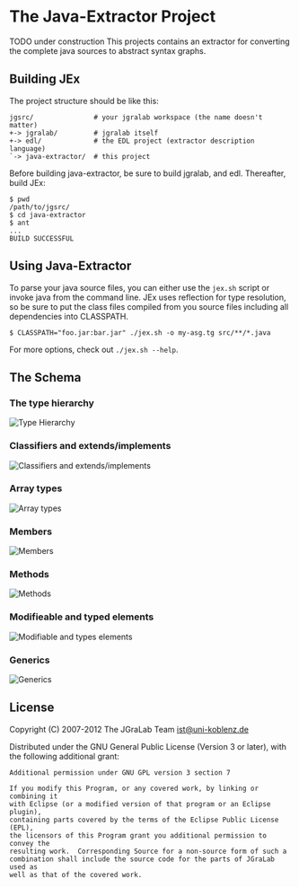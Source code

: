 # The Java-Extractor Project

TODO under construction
This projects contains an extractor for converting the complete java sources to abstract syntax graphs.

## Building JEx

The project structure should be like this:

    jgsrc/               # your jgralab workspace (the name doesn't matter)
    +-> jgralab/         # jgralab itself
    +-> edl/             # the EDL project (extractor description language)
    `-> java-extractor/  # this project

Before building java-extractor, be sure to build jgralab, and edl.  Thereafter, build JEx:

    $ pwd
    /path/to/jgsrc/
    $ cd java-extractor
    $ ant
    ...
    BUILD SUCCESSFUL

## Using Java-Extractor

To parse your java source files, you can either use the `jex.sh` script or
invoke java from the command line.  JEx uses reflection for type resolution, so
be sure to put the class files compiled from you source files including all
dependencies into CLASSPATH.

    $ CLASSPATH="foo.jar:bar.jar" ./jex.sh -o my-asg.tg src/**/*.java

For more options, check out `./jex.sh --help`.

## The Schema

### The type hierarchy

![Type Hierarchy](https://raw.github.com/jgralab/jex/master/java-schema/TypeHierarchy.png)

### Classifiers and extends/implements

![Classifiers and extends/implements](https://raw.github.com/jgralab/jex/master/java-schema/ClassifierInheritance.png)

### Array types

![Array types](https://raw.github.com/jgralab/jex/master/java-schema/Arrays.png)

### Members

![Members](https://raw.github.com/jgralab/jex/master/java-schema/Members.png)

### Methods

![Methods](https://raw.github.com/jgralab/jex/master/java-schema/Methods.png)

### Modifieable and typed elements

![Modifiable and types elements](https://raw.github.com/jgralab/jex/master/java-schema/ModifiableAndTypedElements.png)

### Generics

![Generics](https://raw.github.com/jgralab/jex/master/java-schema/TypeParameters.png)

## License

Copyright (C) 2007-2012 The JGraLab Team <ist@uni-koblenz.de>

Distributed under the GNU General Public License (Version 3 or later), with the
following additional grant:

    Additional permission under GNU GPL version 3 section 7

    If you modify this Program, or any covered work, by linking or combining it
    with Eclipse (or a modified version of that program or an Eclipse plugin),
    containing parts covered by the terms of the Eclipse Public License (EPL),
    the licensors of this Program grant you additional permission to convey the
    resulting work.  Corresponding Source for a non-source form of such a
    combination shall include the source code for the parts of JGraLab used as
    well as that of the covered work.


<!-- Local Variables:        -->
<!-- mode: markdown          -->
<!-- indent-tabs-mode: nil   -->
<!-- End:                    -->
